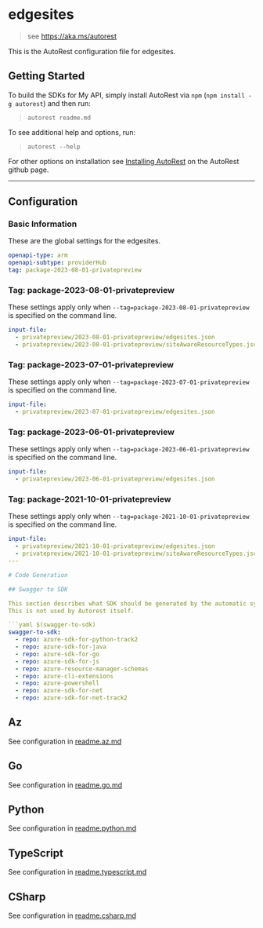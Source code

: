 # edgesites

> see https://aka.ms/autorest

This is the AutoRest configuration file for edgesites.

## Getting Started

To build the SDKs for My API, simply install AutoRest via `npm` (`npm install -g autorest`) and then run:

> `autorest readme.md`

To see additional help and options, run:

> `autorest --help`

For other options on installation see [Installing AutoRest](https://aka.ms/autorest/install) on the AutoRest github page.

---

## Configuration

### Basic Information

These are the global settings for the edgesites.

```yaml
openapi-type: arm
openapi-subtype: providerHub
tag: package-2023-08-01-privatepreview
```

### Tag: package-2023-08-01-privatepreview

These settings apply only when `--tag=package-2023-08-01-privatepreview` is specified on the command line.

```yaml $(tag) == 'package-2023-08-01-privatepreview'
input-file:
  - privatepreview/2023-08-01-privatepreview/edgesites.json
  - privatepreview/2023-08-01-privatepreview/siteAwareResourceTypes.json
```

### Tag: package-2023-07-01-privatepreview

These settings apply only when `--tag=package-2023-07-01-privatepreview` is specified on the command line.

```yaml $(tag) == 'package-2023-07-01-privatepreview'
input-file:
  - privatepreview/2023-07-01-privatepreview/edgesites.json
```

### Tag: package-2023-06-01-privatepreview

These settings apply only when `--tag=package-2023-06-01-privatepreview` is specified on the command line.

```yaml $(tag) == 'package-2023-06-01-privatepreview'
input-file:
  - privatepreview/2023-06-01-privatepreview/edgesites.json
```

### Tag: package-2021-10-01-privatepreview

These settings apply only when `--tag=package-2021-10-01-privatepreview` is specified on the command line.

```yaml $(tag) == 'package-2021-10-01-privatepreview'
input-file:
  - privatepreview/2021-10-01-privatepreview/edgesites.json
  - privatepreview/2021-10-01-privatepreview/siteAwareResourceTypes.json
---

# Code Generation

## Swagger to SDK

This section describes what SDK should be generated by the automatic system.
This is not used by Autorest itself.

```yaml $(swagger-to-sdk)
swagger-to-sdk:
  - repo: azure-sdk-for-python-track2
  - repo: azure-sdk-for-java
  - repo: azure-sdk-for-go
  - repo: azure-sdk-for-js
  - repo: azure-resource-manager-schemas
  - repo: azure-cli-extensions
  - repo: azure-powershell
  - repo: azure-sdk-for-net
  - repo: azure-sdk-for-net-track2
```
## Az

See configuration in [readme.az.md](./readme.az.md)

## Go

See configuration in [readme.go.md](./readme.go.md)

## Python

See configuration in [readme.python.md](./readme.python.md)

## TypeScript

See configuration in [readme.typescript.md](./readme.typescript.md)

## CSharp

See configuration in [readme.csharp.md](./readme.csharp.md)
